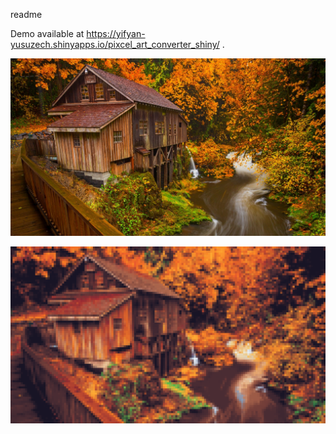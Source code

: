 readme

Demo available at  https://yifyan-yusuzech.shinyapps.io/pixcel_art_converter_shiny/ .

![Before processing](github/before.jpg)

![After processing](github/after.jpg)
